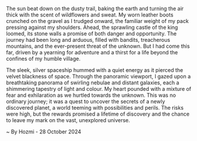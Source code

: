 
The sun beat down on the dusty trail, baking the earth and turning the air thick with the scent of wildflowers and sweat.  My worn leather boots crunched on the gravel as I trudged onward, the familiar weight of my pack pressing against my shoulders.  Ahead, the sprawling castle of the king loomed, its stone walls a promise of both danger and opportunity.  The journey had been long and arduous, filled with bandits, treacherous mountains, and the ever-present threat of the unknown.  But I had come this far, driven by a yearning for adventure and a thirst for a life beyond the confines of my humble village.

The sleek, silver spaceship hummed with a quiet energy as it pierced the velvet blackness of space.  Through the panoramic viewport, I gazed upon a breathtaking panorama of swirling nebulae and distant galaxies, each a shimmering tapestry of light and colour.  My heart pounded with a mixture of fear and exhilaration as we hurtled towards the unknown.  This was no ordinary journey; it was a quest to uncover the secrets of a newly discovered planet, a world teeming with possibilities and perils.  The risks were high, but the rewards promised a lifetime of discovery and the chance to leave my mark on the vast, unexplored universe. 

~ By Hozmi - 28 October 2024
